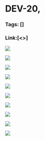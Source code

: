 # DEV-20,
### Tags: []
### Link:[<>]

![](../images/DEV-20/DEV-20-A1.png)

![](../images/DEV-20/DEV-20-A2.png)

![](../images/DEV-20/DEV-20-A3.png)

![](../images/DEV-20/DEV-20-A4.png)

![](../images/DEV-20/DEV-20-A5.png)

![](../images/DEV-20/DEV-20-A6.png)

![](../images/DEV-20/DEV-20-A7.png)

![](../images/DEV-20/DEV-20-A8.png)

![](../images/DEV-20/DEV-20-A9.png)

![](../images/DEV-20/DEV-20-A10.png)

